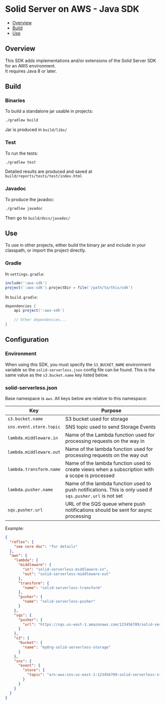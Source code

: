 # Solid Server on AWS - Java SDK
- [Overview](#overview)
- [Build](#build)
- [Use](#use)

## Overview

This SDK adds implementations and/or extensions of the Solid Server SDK for an AWS environment.    
It requires Java 8 or later.

## Build
### Binaries
To build a standalone jar usable in projects:
```bash
./gradlew build
```
Jar is produced in `build/libs/`


### Test
To run the tests:
```bash
./gradlew test
```
Detailed results are produced and saved at `build/reports/tests/test/index.html`

### Javadoc
To produce the javadoc:
```bash
./gradlew javadoc
```
Then go to `build/docs/javadoc/`

## Use
To use in other projects, either build the binary jar and include in your classpath, or import the project directly.

### Gradle
In `settings.gradle`:
```groovy
include(':aws-sdk')
project(':aws-sdk').projectDir = file('/path/to/this/sdk')

```
In `build.gradle`:
```groovy
dependencies {
    api project(':aws-sdk')
    
    // Other dependencies...
}
```

## Configuration
### Environment
When using this SDK, you must specify the `S3_BUCKET_NAME` environment variable so the `solid-serverless.json` config 
file can be found. This is the same value as the `s3.bucket.name` key listed below.

### solid-serverless.json
Base namespace is `aws`. All keys below are relative to this namespace:

Key                     | Purpose
------------------------|------------------------------------------------------
`s3.bucket.name`        | S3 bucket used for storage
`sns.event.store.topic` | SNS topic used to send Storage Events
`lambda.middleware.in`  | Name of the Lambda function used for processing requests on the way in
`lambda.middleware.out` | Name of the lambda function used for processing requests on the way out
`lambda.transform.name` | Name of the lambda function used to create views when a subscription with a scope is processed
`lambda.pusher.name`    | Name of the lambda function used to push notifications. This is only used if `sqs.pusher.url` is not set
`sqs.pusher.url`        | URL of the SQS queue where push notifications should be sent for async processing

Example:
```json
{
  "reflex": {
    "see core doc": "for details"
  },
  "aws": {
    "lambda": {
      "middleware": {
        "in": "solid-serverless-middleware-in",
        "out": "solid-serverless-middleware-out"
      },
      "transform": {
        "name": "solid-serverless-transform"
      },
      "pusher": {
        "name": "solid-serverless-pusher"
      }
    },
    "sqs": {
      "pusher": {
        "url": "https://sqs.us-east-1.amazonaws.com/123456789/solid-serverless-pusher"
      }
    },
    "s3": {
      "bucket": {
        "name": "myOrg-solid-serverless-storage"
      }
    },
    "sns": {
      "event": {
        "store": {
          "topic": "arn:aws:sns:us-east-1:123456789:solid-serverless-store-events"
        }
      }
    }
  }
}
```
